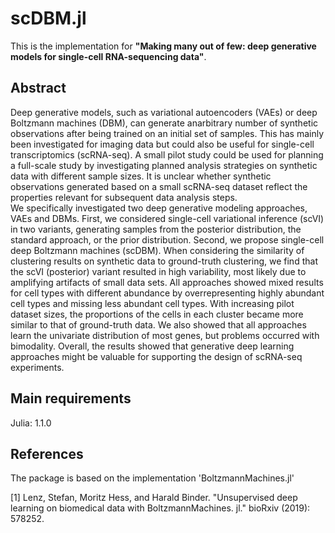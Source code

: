 # scDBM.jl  
This is the implementation for **"Making many out of few: deep generative models for single-cell RNA-sequencing data"**.

## Abstract  
Deep generative models, such as variational autoencoders (VAEs) or deep Boltzmann machines (DBM), can generate anarbitrary number of synthetic observations after being trained on an initial set of samples. This has mainly been investigated for imaging data but could also be useful for single-cell transcriptomics (scRNA-seq). A small pilot study could be used for planning a full-scale study by investigating planned analysis strategies on synthetic data with different sample sizes. It is unclear whether synthetic observations generated based on a small scRNA-seq dataset reflect the properties relevant for subsequent data analysis steps.  
We specifically investigated two deep generative modeling approaches, VAEs and DBMs.  First, we considered single-cell variational inference (scVI) in two variants, generating samples from the posterior distribution, the standard approach, or the prior distribution.  Second, we propose single-cell deep Boltzmann machines (scDBM). When considering the similarity of clustering results on synthetic data to ground-truth clustering, we find that the scVI (posterior) variant resulted in high variability, most likely due to amplifying artifacts of small data sets.  All approaches showed mixed results for cell types with different abundance by overrepresenting highly abundant cell types and missing less abundant cell types. With increasing pilot dataset sizes, the proportions of the cells in each cluster became more similar to that of ground-truth data. We also showed that all approaches learn the univariate distribution of most genes, but problems occurred with bimodality. Overall, the results showed that generative deep learning approaches might be valuable for supporting the design of scRNA-seq experiments.

## Main requirements  
Julia: 1.1.0

## References  

The package is based on the implementation 'BoltzmannMachines.jl'

[1] Lenz, Stefan, Moritz Hess, and Harald Binder. "Unsupervised deep learning on biomedical data with BoltzmannMachines. jl." bioRxiv (2019): 578252.

